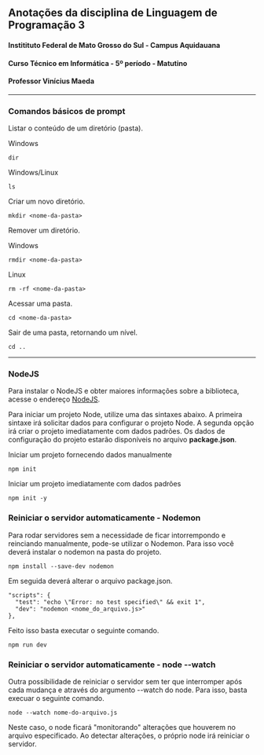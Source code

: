## Anotações da disciplina de Linguagem de Programação 3
#### Institituto Federal de Mato Grosso do Sul - Campus Aquidauana
#### Curso Técnico em Informática - 5º período - Matutino
#### Professor Vinícius Maeda

---

### Comandos básicos de prompt

Listar o conteúdo de um diretório (pasta).

Windows
```
dir
```

Windows/Linux
```
ls
```

Criar um novo diretório.

```
mkdir <nome-da-pasta>
```

Remover um diretório.

Windows
```
rmdir <nome-da-pasta>
```

Linux
```
rm -rf <nome-da-pasta>
```

Acessar uma pasta.

```
cd <nome-da-pasta>
```

Sair de uma pasta, retornando um nível.

```
cd ..
```


---

### NodeJS

Para instalar o NodeJS e obter maiores informações sobre a biblioteca, acesse o endereço [NodeJS](https://nodejs.org/).


Para iniciar um projeto Node, utilize uma das sintaxes abaixo. A primeira sintaxe irá solicitar dados para configurar o projeto Node. A segunda opção irá criar o projeto imediatamente com dados padrões. Os dados de configuração do projeto estarão disponíveis no arquivo **package.json**. 

Iniciar um projeto fornecendo dados manualmente
```
npm init
```

Iniciar um projeto imediatamente com dados padrões
```
npm init -y
```

### Reiniciar o servidor automaticamente - Nodemon
Para rodar servidores sem a necessidade de ficar intorrempondo e reinciando manualmente, pode-se utilizar o Nodemon. Para isso você deverá instalar o nodemon na pasta do projeto.
```
npm install --save-dev nodemon
```

Em seguida deverá alterar o arquivo package.json.
```
"scripts": {
  "test": "echo \"Error: no test specified\" && exit 1",
  "dev": "nodemon <nome_do_arquivo.js>"
},
```

Feito isso basta executar o seguinte comando.
```
npm run dev
```

### Reiniciar o servidor automaticamente - node --watch

Outra possibilidade de reiniciar o servidor sem ter que interromper após cada mudança e através do argumento --watch do node. Para isso, basta execuar o seguinte comando.
```
node --watch nome-do-arquivo.js
```
Neste caso, o node ficará "monitorando" alterações que houverem no arquivo especificado. Ao detectar alterações, o próprio node irá reiniciar o servidor.